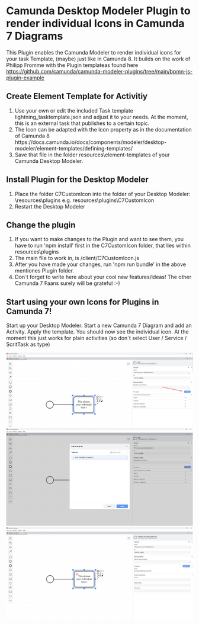 # Camunda Desktop Modeler Plugin to render individual Icons in Camunda 7 Diagrams
This Plugin enables the Camunda Modeler to render individual icons for your task Template, (maybe) just like in Camunda 8.
It builds on the work of Philipp Fromme with the Plugin templateas found here https://github.com/camunda/camunda-modeler-plugins/tree/main/bpmn-js-plugin-example

## Create Element Template for Activitiy
<ol>
  <li>Use your own or edit the included Task template lightning_tasktemplate.json and adjust it to your needs. At the moment, this is an external task that publishes to a certain topic.</li>
  <li>The Icon can be adapted with the Icon property as in the documentation of Camunda 8 https://docs.camunda.io/docs/components/modeler/desktop-modeler/element-templates/defining-templates/</li>
  <li>Save that file  in the folder resources\element-templates of your Camunda Desktop Modeler.</li>
</ol>

## Install Plugin for the Desktop Modeler
<ol>
  <li>Place the folder C7CustomIcon into the folder of your Desktop Modeler: \resources\plugins e.g. resources\plugins\C7CustomIcon</li>
  <li>Restart the Desktop Modeler</li>
</ol>

## Change the plugin
<ol>
  <li>If you want to make changes to the Plugin and want to see them, you have to run 'npm install' first in the C7CustomIcon folder, that lies within resources\plugins</li>
  <li>The main file to work in, is /client/C7CustomIcon.js</li>
  <li>After you have made your changes, run 'npm run bundle' in the above mentiones Plugin folder.</li>
  <li>Don´t forget to write here about your cool new features/ideas! The other Camunda 7 Faans surely will be grateful :-)</li>
</ol>

## Start using your own Icons for Plugins in Camunda 7!
Start up your Desktop Modeler. Start a new Camunda 7 Diagram and add an Activity. Apply the template. You should now see the individual icon.
At the moment this just works for plain activities (so don´t select User / Service / ScritTask as type)

![Your own Icon in Camunda 7 Activities/Tasks in Desktop Modeler](/1.jpg "Your own Icon in Camunda 7 Activities/Tasks in Desktop Modeler")
![Your own Icon in Camunda 7 Activities/Tasks in Desktop Modeler](/2.jpg "Your own Icon in Camunda 7 Activities/Tasks in Desktop Modeler")
![Your own Icon in Camunda 7 Activities/Tasks in Desktop Modeler](/3.jpg "Your own Icon in Camunda 7 Activities/Tasks in Desktop Modeler")
